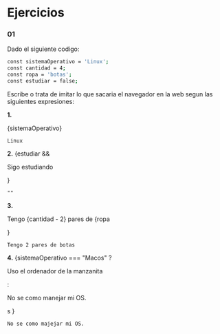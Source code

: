 # Ejercicios

### 01

Dado el siguiente codigo:
```sh
const sistemaOperativo = 'Linux';
const cantidad = 4;
const ropa = 'botas';
const estudiar = false;
```

Escribe o trata de imitar lo que sacaria el navegador en la web segun las siguientes expresiones:

**1.** <p>{sistemaOperativo}</p>

    Linux

**2.** {estudiar && <p>Sigo estudiando</p>}

    ""

**3.** <p>Tengo {cantidad - 2} pares de {ropa</p>}

    Tengo 2 pares de botas

**4.** {sistemaOperativo === "Macos" ? <p>Uso el ordenador de la manzanita</p> : <p>No se como manejar mi OS.</p>s }

    No se como majejar mi OS.    



